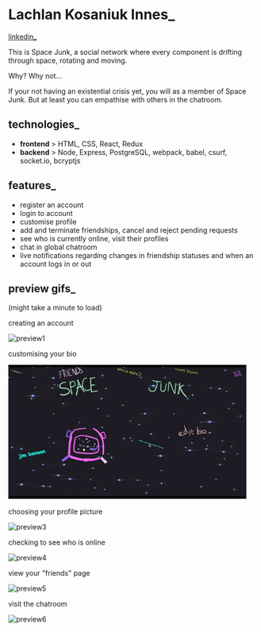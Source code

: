 # Lachlan Kosaniuk Innes_
  [linkedin_](https://www.linkedin.com/in/lachlanki/)

  This is Space Junk, a social network where every component is drifting through space, rotating and moving.

  Why?
  Why not...

  If your not having an existential crisis yet, you will as a member of Space Junk. But at least you can empathise with others in the chatroom.

 ## technologies_
 - **frontend** > HTML, CSS, React, Redux
 - **backend** > Node, Express, PostgreSQL, webpack, babel, csurf, socket.io, bcryptjs

## features_
- register an account
- login to account
- customise profile
- add and terminate friendships, cancel and reject pending requests
- see who is currently online, visit their profiles
- chat in global chatroom
- live notifications regarding changes in friendship statuses and when an account logs in or out

## preview gifs_
(might take a minute to load)

creating an account

![preview1](https://github.com/LachlanKI/space-junk/blob/master/public/preview/sj1.gif)

customising your bio

![preview2](https://github.com/LachlanKI/space-junk/blob/master/public/preview/sj2.gif)

choosing your profile picture

![preview3](https://github.com/LachlanKI/space-junk/blob/master/public/preview/sj3.gif)

checking to see who is online

![preview4](https://github.com/LachlanKI/space-junk/blob/master/public/preview/sj4.gif)

view your "friends" page

![preview5](https://github.com/LachlanKI/space-junk/blob/master/public/preview/sj5.gif)

visit the chatroom

![preview6](https://github.com/LachlanKI/space-junk/blob/master/public/preview/sj6.gif)
